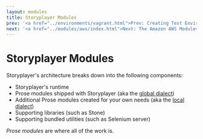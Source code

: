 ```yaml
---
layout: modules
title: Storyplayer Modules
prev: '<a href="../environments/vagrant.html">Prev: Creating Test Environments Using Vagrant</a>'
next: '<a href="../modules/aws/index.html">Next: The Amazon AWS Module</a>'
---
```


# Storyplayer Modules

Storyplayer's architecture breaks down into the following components:

* Storyplayer's runtime
* Prose modules shipped with Storyplayer (aka the [global dialect](../prose/global-dialect.html))
* Additional Prose modules created for your own needs (aka the [local dialect](../prose/local-dialect.html))
* Supporting libraries (such as Stone)
* Supporting bundled utilities (such as Selenium server)

_Prose modules_ are where all of the work is.